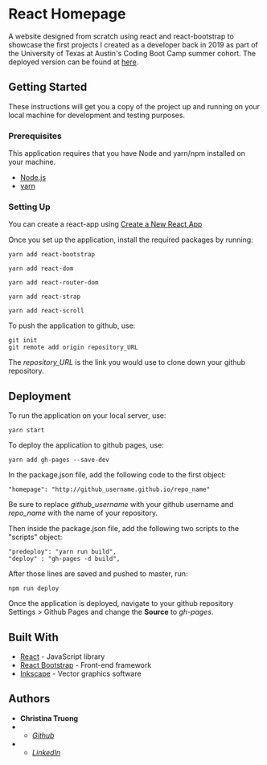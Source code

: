 
# React Homepage

A website designed from scratch using react and react-bootstrap to showcase the first projects I created as a developer back in 2019 as part of the University of Texas at Austin's Coding Boot Camp summer cohort. The deployed version can be found at [here]([https://christinaqtruong.github.io/reacthomepage](https://christinaqtruong.github.io/reacthomepage)).

## Getting Started

These instructions will get you a copy of the project up and running on your local machine for development and testing purposes.

### Prerequisites 
This application requires that you have Node and yarn/npm installed on your machine.
 - [Node.js]([https://nodejs.org/en/](https://nodejs.org/en/))
 - [yarn]([https://yarnpkg.com/](https://yarnpkg.com/))

### Setting Up

You can create a react-app using [Create a New React App](https://reactjs.org/docs/create-a-new-react-app.html)

Once you set up the application, install the required packages by running:
```
yarn add react-bootstrap

yarn add react-dom

yarn add react-router-dom

yarn add react-strap

yarn add react-scroll
```

To push the application to github, use:

    git init
    git remote add origin repository_URL

The *repository_URL* is the link you would use to clone down your github repository.

## Deployment

To run the application on your local server, use:

    yarn start
    
To deploy the application to github pages, use:

    yarn add gh-pages --save-dev
    
In the package.json file, add the following code to the first object:

    "homepage": "http://github_username.github.io/repo_name"
    
Be sure to replace *github_username* with your github username and *repo_name* with the name of your repository.

Then inside the package.json file, add the following two scripts to the "scripts" object:

    "predeploy": "yarn run build",
    "deploy" : "gh-pages -d build",

After those lines are saved and pushed to master, run:

    npm run deploy
Once the application is deployed, navigate to your github repository Settings > Github Pages and change the **Source** to *gh-pages*.

## Built With

* [React]([https://reactjs.org/docs/create-a-new-react-app.html](https://reactjs.org/docs/create-a-new-react-app.html)) - JavaScript library
* [React Bootstrap]([https://react-bootstrap.github.io/](https://react-bootstrap.github.io/)) - Front-end framework
*  [Inkscape]([[https://inkscape.org/](https://inkscape.org/)]([https://inkscape.org/](https://inkscape.org/))) - Vector graphics software 

## Authors

* **Christina Truong** 
* - [*Github* ](github.com/christinaqtruong)
*  - [*LinkedIn* ](linkedin.com/in/christinaqtruong)
